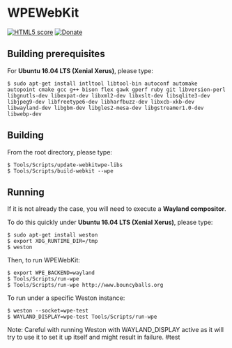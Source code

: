 WPEWebKit
======
[![HTML5 score](https://img.shields.io/badge/HTML5%20score-440-blue.svg)](https://html5test.com/)
[![Donate](https://img.shields.io/badge/Donate-PayPal-green.svg)](https://www.paypal.com/cgi-bin/webscr?cmd=_s-xclick&hosted_button_id=55UJZHTXW8VTE)

## Building prerequisites

For **Ubuntu 16.04 LTS (Xenial Xerus)**, please type:

    $ sudo apt-get install intltool libtool-bin autoconf automake autopoint cmake gcc g++ bison flex gawk gperf ruby git libversion-perl libgnutls-dev libexpat-dev libxml2-dev libxslt-dev libsqlite3-dev libjpeg9-dev libfreetype6-dev libharfbuzz-dev libxcb-xkb-dev libwayland-dev libgbm-dev libgles2-mesa-dev libgstreamer1.0-dev libwebp-dev


## Building

From the root directory, please type:

    $ Tools/Scripts/update-webkitwpe-libs
    $ Tools/Scripts/build-webkit --wpe


## Running

If it is not already the case, you will need to execute a **Wayland compositor**.

To do this quickly under **Ubuntu 16.04 LTS (Xenial Xerus)**, please type:

    $ sudo apt-get install weston
    $ export XDG_RUNTIME_DIR=/tmp
    $ weston

Then, to run WPEWebKit:

    $ export WPE_BACKEND=wayland
    $ Tools/Scripts/run-wpe
    $ Tools/Scripts/run-wpe http://www.bouncyballs.org

To run under a specific Weston instance:

    $ weston --socket=wpe-test
    $ WAYLAND_DISPLAY=wpe-test Tools/Scripts/run-wpe

Note: Careful with running Weston with WAYLAND_DISPLAY active as it
will try to use it to set it up itself and might result in failure.
#test
